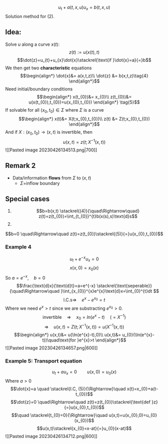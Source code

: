 $$u_{t}+a(t,x,u)u_{x}=b(t,x,u)\tag{2}$$
Solution method for (2).
## Idea:
Solve $u$ along a curve $x(t)$:
$$z(t):=u(x(t),t)$$
$$\dot{z}=u_{t}+u_{x}\dot{x}\stackrel{\text{if }\dot{x}=a}{=}b$$
We then get two **characteristic** equations
$$\begin{align*}
	\dot{x}&= a(x,t,z)\\
\dot{z} &= b(x,t,z)\tag{4}
\end{align*}$$
Need initial/boundary conditions
$$\begin{align*}
x(t_{0})&= x_{0}\\
z(t_{0})&= u(x(t_{0}),t_{0})=u(x_{0},t_{0})
\end{align*} \tag{5}$$
If solvable for all $(x_{0},t_{0})\in \Sigma$   where $\Sigma$ is a curve
$$\begin{align*}
x(t)&= X(t;x_{0},t_{0})\\
z(t) &= Z(t;x_{0},t_{0})
\end{align*}$$
And if $X:(x_{0},t_{0})\to(x,t)$   is invertible, then
$$u(x,t)=z(t;X^{-1}(x,t))$$
![[Pasted image 20230426134513.png|700]]

## Remark 2
* Data/information **flows** from $\Sigma$ to $(x,t)$
	* $\Sigma$=inflow boundary

## Special cases
1. 
   $$b=b(x,t) \stackrel{(4)}{\quad\Rightarrow\quad} z(t)=z(t_{0})=\int_{t_{0}}^{t}b(x(s),s)\text{d}s$$ 
2. 
$$b=0 \quad\Rightarrow\quad z(t)=z(t_{0})\stackrel{(5)}{=}u(x_{0},t_{0})$$

### Example 4
$$u_{t}+e^{-x}u_{x}=0$$
$$x(x,0)=x_{0}(x)$$
So $a=e^{-x},\quad b=0$
$$\frac{\text{d}x}{\text{d}t}=a=e^{-x} \stackrel{\text{seperable}}{\quad\Rightarrow\quad }\int_{x_{0}}^{x}e^{x}\text{d}x=\int_{0}^{t}dt $$
$$\text{I.C.s}\Rightarrow\quad e^{x}-e^{x_{0}}=t$$
Where we need $e^{x}>t$  since we are substracting $e^{x_{0}}>0$.
$$\text{invertible}\quad\Rightarrow\quad x_{0}=ln(e^{x}-t)\quad (=X^{-1})$$
$$\Rightarrow\quad u(x,t)=Z(t;X^{-1}(x,t))=u(X^{-1}(x,t))$$
$$\begin{align*}
u(x,t)&= u(\ln(e^{x}-t),0)\\
u(x,t)&= u_{0}(\ln(e^{x}-t))\quad\text{for }e^{x}>t
\end{align*}$$
![[Pasted image 20230426134657.png|600]]

### Example 5: Transport equation
$$u_{t}+au_{x}=0\quad \quad u(x,0)=u_{0}(x)$$
Where $a>0$
$$\dot{x}=a \quad \stackrel{I.C, (5)}{\Rightarrow}\quad x(t)=x_{0}+a(t-t_{0})$$
$$\dot{z}=0 \quad\Rightarrow\quad z(t)=z(t_{0})\stackrel{\text{def }z}{=}u(x_{0},t_{0})$$
$$\quad \stackrel{t_{0}=0}{\Rightarrow}\quad u(x,t)=u(x_{0},0)=u_{0}(x_{0})$$
$$u(x,t)\stackrel{x_{0}=x-at}{=}u_{0}(x-at)$$
![[Pasted image 20230426134712.png|600]]

